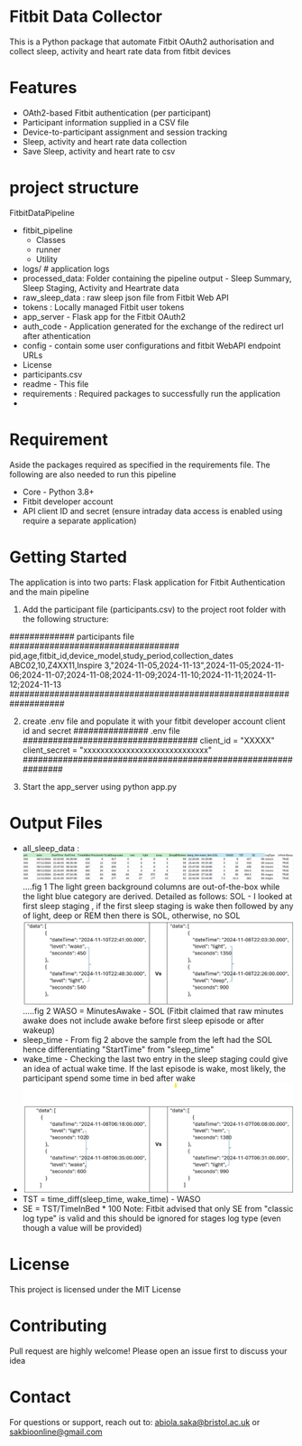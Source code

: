 # Fitbit Data Collector

This is a Python package that automate Fitbit OAuth2 authorisation and collect sleep, activity and heart rate data from fitbit devices 

# Features
- OAth2-based Fitbit authentication (per participant)
- Participant information supplied in a CSV file
- Device-to-participant assignment and session tracking
- Sleep, activity and heart rate data collection
- Save Sleep, activity and heart rate to csv

# project structure
FitbitDataPipeline
- fitbit_pipeline
  - Classes
  - runner
  - Utility
- logs/ # application logs
- processed_data: Folder containing the pipeline output - Sleep Summary, Sleep Staging, Activity and Heartrate data
- raw_sleep_data : raw sleep json file from Fitbit Web API 
- tokens : Locally managed Fitbit user tokens
- app_server - Flask app for the Fitbit OAuth2
- auth_code - Application generated for the exchange of the redirect url after athentication
- config - contain some user configurations and fitbit WebAPI endpoint URLs
- License 
- participants.csv 
- readme - This file
- requirements : Required packages to successfully run the application
- 
# Requirement
Aside the packages required as specified in the requirements file. The following are also needed to run this pipeline
- Core - Python 3.8+
- Fitbit developer account
- API client ID and secret 
(ensure intraday data access is enabled using require a separate application)

# Getting Started
The application is into two parts: Flask application for Fitbit Authentication and the main pipeline 
1. Add the participant file (participants.csv) to the project root folder with the following structure:

############# participants file ##################################
pid,age,fitbit_id,device_model,study_period,collection_dates
ABC02,10,Z4XX11,Inspire 3,"2024-11-05,2024-11-13",2024-11-05;2024-11-06;2024-11-07;2024-11-08;2024-11-09;2024-11-10;2024-11-11;2024-11-12;2024-11-13
###################################################################

2. create .env file and populate it with your fitbit developer account client id and secret
############### .env file ###################################
client_id = "XXXXX"
client_secret = "xxxxxxxxxxxxxxxxxxxxxxxxxxxxx"
##############################################################

3.  Start the app_server using python app.py
# Output Files
- all_sleep_data :
![img_1.png](images/sleep_summary_sample.png)....fig 1
The light green background columns are out-of-the-box while the light blue category are derived. Detailed as follows:
  SOL - I looked at first sleep staging , if the first sleep staging is wake then followed by any of light, deep or REM then there is SOL, otherwise, no SOL
  ![img_2.png](images/sol_sample.png).....fig 2
  WASO = MinutesAwake - SOL (Fitbit claimed that raw minutes awake does not include awake before first sleep episode or after wakeup)
- sleep_time - From fig 2 above the sample from the left had the SOL hence differentiating "StartTime" from "sleep_time"
- wake_time - Checking the last two entry in the sleep staging could give an idea of actual wake time. If the last episode is wake, most likely, the participant spend some time in bed after wake
- ![img_1.png](images/wake_time.png)
- TST = time_diff(sleep_time, wake_time) - WASO
- SE = TST/TimeInBed * 100 
Note: Fitbit advised that only SE from "classic log type" is valid and this should be ignored for stages log type (even though a value will be provided)
# License
This project is licensed under the MIT License

# Contributing
Pull request are highly welcome! Please open an issue first to discuss your idea

# Contact
For questions or support, reach out to: abiola.saka@bristol.ac.uk or sakbioonline@gmail.com